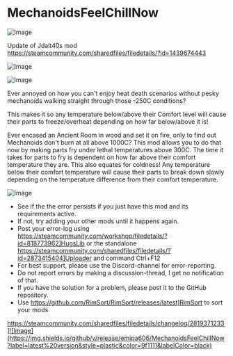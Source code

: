 # MechanoidsFeelChillNow

![Image](https://i.imgur.com/buuPQel.png)

Update of Jdalt40s mod
https://steamcommunity.com/sharedfiles/filedetails/?id=1439674443

![Image](https://i.imgur.com/pufA0kM.png)

	
![Image](https://i.imgur.com/Z4GOv8H.png)

Ever annoyed on how you can't enjoy heat death scenarios without pesky mechanoids walking straight through those -250C conditions?

This makes it so any temperature below/above their Comfort level will cause their parts to freeze/overheat depending on how far below/above it is!

Ever encased an Ancient Room in wood and set it on fire, only to find out Mechanoids don't burn at all above 1000C? This mod allows you to do that now by making parts fry under lethal temperatures above 300C.
The time it takes for parts to fry is dependent on how far above their comfort temperature they are.
This also equates for coldness! Any temperature below their comfort temperature will cause their parts to break down slowly depending on the temperature difference from their comfort temperature.

![Image](https://i.imgur.com/PwoNOj4.png)



-  See if the the error persists if you just have this mod and its requirements active.
-  If not, try adding your other mods until it happens again.
-  Post your error-log using https://steamcommunity.com/workshop/filedetails/?id=818773962]HugsLib or the standalone https://steamcommunity.com/sharedfiles/filedetails/?id=2873415404]Uploader and command Ctrl+F12
-  For best support, please use the Discord-channel for error-reporting.
-  Do not report errors by making a discussion-thread, I get no notification of that.
-  If you have the solution for a problem, please post it to the GitHub repository.
-  Use https://github.com/RimSort/RimSort/releases/latest]RimSort to sort your mods



https://steamcommunity.com/sharedfiles/filedetails/changelog/2819371233]![Image](https://img.shields.io/github/v/release/emipa606/MechanoidsFeelChillNow?label=latest%20version&style=plastic&color=9f1111&labelColor=black)


